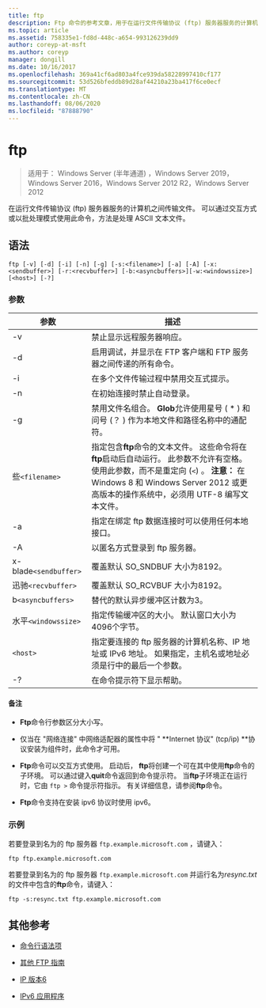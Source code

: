 ```yaml
---
title: ftp
description: Ftp 命令的参考文章，用于在运行文件传输协议 (ftp) 服务器服务的计算机之间传输文件。
ms.topic: article
ms.assetid: 758335e1-fd8d-448c-a654-993126239dd9
author: coreyp-at-msft
ms.author: coreyp
manager: dongill
ms.date: 10/16/2017
ms.openlocfilehash: 369a41cf6ad803a4fce939da58228997410cf177
ms.sourcegitcommit: 53d526bfeddb89d28af44210a23ba417f6ce0ecf
ms.translationtype: MT
ms.contentlocale: zh-CN
ms.lasthandoff: 08/06/2020
ms.locfileid: "87888790"
---
```

# <a name="ftp"></a>ftp

> 适用于： Windows Server (半年通道) ，Windows Server 2019，Windows Server 2016，Windows Server 2012 R2，Windows Server 2012

在运行文件传输协议 (ftp) 服务器服务的计算机之间传输文件。 可以通过交互方式或以批处理模式使用此命令，方法是处理 ASCII 文本文件。

## <a name="syntax"></a>语法

```
ftp [-v] [-d] [-i] [-n] [-g] [-s:<filename>] [-a] [-A] [-x:<sendbuffer>] [-r:<recvbuffer>] [-b:<asyncbuffers>][-w:<windowssize>][<host>] [-?]
```

### <a name="parameters"></a>参数

| 参数 | 描述 |
| ----------| ----------- |
| -v | 禁止显示远程服务器响应。 |
| -d | 启用调试，并显示在 FTP 客户端和 FTP 服务器之间传递的所有命令。 |
| -i | 在多个文件传输过程中禁用交互式提示。 |
| -n | 在初始连接时禁止自动登录。 |
| -g | 禁用文件名组合。  **Glob**允许使用星号 ( * ) 和问号 (？ ) 作为本地文件和路径名称中的通配符。 |
| 些`<filename>` | 指定包含**ftp**命令的文本文件。 这些命令将在**ftp**启动后自动运行。 此参数不允许有空格。 使用此参数，而不是重定向 (`<`) 。 **注意：** 在 Windows 8 和 Windows Server 2012 或更高版本的操作系统中，必须用 UTF-8 编写文本文件。 |
| -a | 指定在绑定 ftp 数据连接时可以使用任何本地接口。 |
| -A | 以匿名方式登录到 ftp 服务器。 |
| x-blade`<sendbuffer> `| 覆盖默认 SO_SNDBUF 大小为8192。 |
| 迅驰`<recvbuffer>` | 覆盖默认 SO_RCVBUF 大小为8192。 |
| b`<asyncbuffers>` | 替代的默认异步缓冲区计数为3。 |
| 水平`<windowssize>` | 指定传输缓冲区的大小。 默认窗口大小为4096个字节。 |
| `<host>` | 指定要连接的 ftp 服务器的计算机名称、IP 地址或 IPv6 地址。 如果指定，主机名或地址必须是行中的最后一个参数。 |
| -? | 在命令提示符下显示帮助。 |

#### <a name="remarks"></a>备注

- **Ftp**命令行参数区分大小写。

- 仅当在 "网络连接" 中网络适配器的属性中将 " **Internet 协议" (tcp/ip) **协议安装为组件时，此命令才可用。

- **Ftp**命令可以交互方式使用。 启动后， **ftp**将创建一个可在其中使用**ftp**命令的子环境。 可以通过键入**quit**命令返回到命令提示符。 当**ftp**子环境正在运行时，它由 `ftp >` 命令提示符指示。 有关详细信息，请参阅**ftp**命令。

- **Ftp**命令支持在安装 ipv6 协议时使用 ipv6。

### <a name="examples"></a>示例

若要登录到名为的 ftp 服务器 `ftp.example.microsoft.com` ，请键入：

```
ftp ftp.example.microsoft.com
```

若要登录到名为的 ftp 服务器 `ftp.example.microsoft.com` 并运行名为*resync.txt*的文件中包含的**ftp**命令，请键入：

```
ftp -s:resync.txt ftp.example.microsoft.com
```

## <a name="additional-references"></a>其他参考

- [命令行语法项](command-line-syntax-key.md)

- [其他 FTP 指南](/previous-versions/orphan-topics/ws.10/cc756013(v=ws.10))

- [IP 版本6](/previous-versions/windows/it-pro/windows-server-2003/cc738636(v=ws.10))

- [IPv6 应用程序](/previous-versions/windows/it-pro/windows-server-2003/cc782509(v=ws.10))
